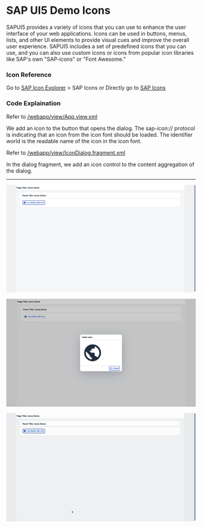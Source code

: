 # SAP UI5 Demo Icons


SAPUI5 provides a variety of icons that you can use to enhance the user interface of your web applications. Icons can be used in buttons, menus, lists, and other UI elements to provide visual cues and improve the overall user experience. SAPUI5 includes a set of predefined icons that you can use, and you can also use custom icons or icons from popular icon libraries like SAP's own "SAP-icons" or "Font Awesome." 

### Icon Reference

Go to [SAP Icon Explorer](https://sapui5.hana.ondemand.com/sdk/test-resources/sap/m/demokit/iconExplorer/webapp/index.html# "Click her to open SAP Icon Explorer")  > SAP Icons or Directly go to [SAP Icons](https://sapui5.hana.ondemand.com/sdk/test-resources/sap/m/demokit/iconExplorer/webapp/index.html#/overview/SAP-icons "Click here to open SAP Icons")

### Code Explaination

Refer to [/webapp/view/App.view.xml](https://github.com/VaibhavMojidra/SAP-UI5---Demo-Icons/blob/master/webapp/view/App.view.xml "App.view.xml")

We add an icon to the button that opens the dialog. The sap-icon:// protocol is indicating that an icon from the icon font should be loaded. The identifier world is the readable name of the icon in the icon font.

Refer to [/webapp/view/IconDialog.fragment.xml](https://github.com/VaibhavMojidra/SAP-UI5---Demo-Icons/blob/master/webapp/view/IconDialog.fragment.xml "IconDialog.fragment.xml")

In the dialog fragment, we add an icon control to the content aggregation of the dialog.

---

[![Vaibhav Mojidra - 1.jpeg](https://raw.githubusercontent.com/VaibhavMojidra/SAP-UI5---Demo-Icons/master/screenshots/1.jpeg "Vaibhav Mojidra")](https://vaibhavmojidra.github.io/site/)

[![Vaibhav Mojidra - 2.jpeg](https://raw.githubusercontent.com/VaibhavMojidra/SAP-UI5---Demo-Icons/master/screenshots/2.jpeg "Vaibhav Mojidra")](https://vaibhavmojidra.github.io/site/)

[![Vaibhav Mojidra - 3.gif](https://raw.githubusercontent.com/VaibhavMojidra/SAP-UI5---Demo-Icons/master/screenshots/3.gif "Vaibhav Mojidra")](https://vaibhavmojidra.github.io/site/)